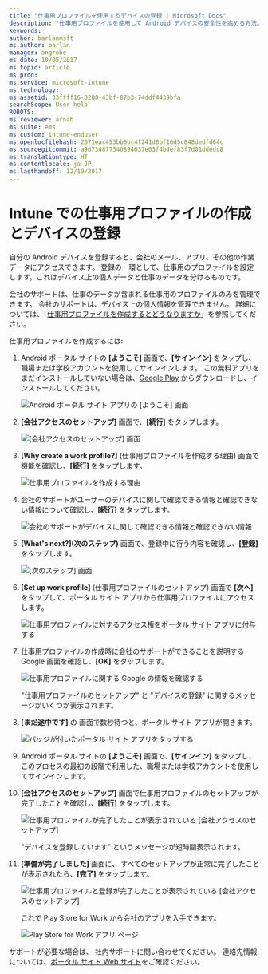 ```yaml
---
title: "仕事用プロファイルを使用するデバイスの登録 | Microsoft Docs"
description: "仕事用プロファイルを使用して Android デバイスの安全性を高める方法。"
keywords: 
author: barlanmsft
ms.author: barlan
manager: angrobe
ms.date: 10/05/2017
ms.topic: article
ms.prod: 
ms.service: microsoft-intune
ms.technology: 
ms.assetid: 33ffff16-0280-43bf-87b3-74ddf4439bfa
searchScope: User help
ROBOTS: 
ms.reviewer: arnab
ms.suite: ems
ms.custom: intune-enduser
ms.openlocfilehash: 2071eac453bb0bc4f241d8bf16d5c848dedfd64c
ms.sourcegitcommit: a9d734877340894637e03f4b4ef83f7d01ddedc8
ms.translationtype: HT
ms.contentlocale: ja-JP
ms.lasthandoff: 12/19/2017
---
```

# <a name="create-a-work-profile-and-enroll-your-device-in-intune"></a>Intune での仕事用プロファイルの作成とデバイスの登録

自分の Android デバイスを登録すると、会社のメール、アプリ、その他の作業データにアクセスできます。 登録の一環として、仕事用のプロファイルを設定します。これはデバイス上の個人データと仕事のデータを分けるものです。

会社のサポートは、仕事のデータが含まれる仕事用のプロファイルのみを管理できます。 会社のサポートは、デバイス上の個人情報を管理できません。 詳細については、「[仕事用プロファイルを作成するとどうなりますか](what-happens-when-you-create-a-work-profile-android.md)」を参照してください。

仕事用プロファイルを作成するには:

1.  Android ポータル サイトの **[ようこそ]** 画面で、**[サインイン]** をタップし、職場または学校アカウントを使用してサインインします。 この無料アプリをまだインストールしていない場合は、[Google Play](http://play.google.com/store/apps/details?id=com.microsoft.windowsintune.companyportal) からダウンロードし、インストールしてください。

    ![Android ポータル サイト アプリの [ようこそ] 画面](./media/and-enroll-0-welcome-screen.png)

2. **[会社アクセスのセットアップ]** 画面で、**[続行]** をタップします。

    ![[会社アクセスのセットアップ] 画面](/intune/media/android_cp_enroll_01_1709_new.png)

3.  **[Why create a work profile?]** (仕事用プロファイルを作成する理由) 画面で機能を確認し、**[続行]** をタップします。

    ![仕事用プロファイルを作成する理由](./media/andr-afw-why-create-a-work-profile.png)

4.  会社のサポートがユーザーのデバイスに関して確認できる情報と確認できない情報について確認し、**[続行]** をタップします。

    ![会社のサポートがデバイスに関して確認できる情報と確認できない情報](/intune/media/android_cp_enroll_02_after_1710.png)

5.  **[What's next?]\(次のステップ\)** 画面で、登録中に行う内容を確認し、**[登録]** をタップします。

    ![[次のステップ] 画面](/intune/media/android_work_cp_enroll_03_after_1710.png)

6. **[Set up work profile]** (仕事用プロファイルのセットアップ) 画面で **[次へ]** をタップして、ポータル サイト アプリから仕事用プロファイルにアクセスします。

    ![仕事用プロファイルに対するアクセス権をポータル サイト アプリに付与する](./media/andr-afw-tap-next-to-set-up-work-profile.png)

7. 仕事用プロファイルの作成時に会社のサポートができることを説明する Google 画面を確認し、**[OK]** をタップします。

    ![仕事用プロファイルに関する Google の情報を確認する](./media/andr-afw-google-screen-what-it-can-do.png)

    "仕事用プロファイルのセットアップ" と "デバイスの登録" に関するメッセージがいくつか表示されます。

8. **[まだ途中です]** の 画面で数秒待つと、ポータル サイト アプリが開きます。

    ![バッジが付いたポータル サイト アプリをタップする](./media/andr-afw-tap-work-badged-company-portal-icon2.png)

9. Android ポータル サイトの **[ようこそ]** 画面で、**[サインイン]** をタップし、このプロセスの最初の段階で利用した、職場または学校アカウントを使用してサインインします。

10. **[会社アクセスのセットアップ]** 画面で仕事用プロファイルのセットアップが完了したことを確認し、**[続行]** をタップします。

    ![仕事用プロファイルが完了したことが表示されている [会社アクセスのセットアップ]](./media/andr-afw-work-profile-now-set-up.png)

    "デバイスを登録しています" というメッセージが短時間表示されます。

11. **[準備が完了しました]** 画面に、 すべてのセットアップが正常に完了したことが表示されたら、**[完了]** をタップします。

    ![仕事用プロファイルと登録が完了したことが表示されている [会社アクセスのセットアップ]](/intune/media/android_work_cp_enroll_04_after_1710.png)

    これで Play Store for Work から会社のアプリを入手できます。

    ![Play Store for Work アプリ ページ](./media/andr-afw-tap-work-play-store-icon.png)

サポートが必要な場合は、 社内サポートに問い合わせてください。 連絡先情報については、[ポータル サイト Web サイト](https://portal.manage.microsoft.com#HelpDeskDialog)をご確認ください。
